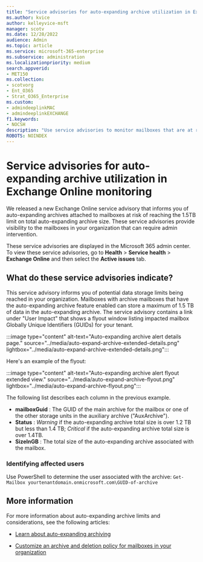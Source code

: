 ```yaml
---
title: "Service advisories for auto-expanding archive utilization in Exchange Online monitoring"
ms.author: kvice
author: kelleyvice-msft
manager: scotv
ms.date: 12/28/2022
audience: Admin
ms.topic: article
ms.service: microsoft-365-enterprise
ms.subservice: administration
ms.localizationpriority: medium
search.appverid:
- MET150
ms.collection:
- scotvorg
- Ent_O365
- Strat_O365_Enterprise
ms.custom: 
- admindeeplinkMAC
- admindeeplinkEXCHANGE
f1.keywords:
- NOCSH
description: "Use service advisories to monitor mailboxes that are at risk of reaching or exceeding the auto-expanding archive size limits."
ROBOTS: NOINDEX
---
```


# Service advisories for auto-expanding archive utilization in Exchange Online monitoring

We released a new Exchange Online service advisory that informs you of auto-expanding archives attached to mailboxes at risk of reaching the 1.5TB limit on total auto-expanding archive size. These service advisories provide visibility to the mailboxes in your organization that can require admin intervention.

These service advisories are displayed in the Microsoft 365 admin center. To view these service advisories, go to **Health** \> **Service health** \> **Exchange Online** and then select the **Active issues** tab.

## What do these service advisories indicate?

This service advisory informs you of potential data storage limits being reached in your organization. Mailboxes with archive mailboxes that have the auto-expanding archive feature enabled can store a maximum of 1.5 TB of data in the auto-expanding archive. The service advisory contains a link under "User Impact" that shows a flyout window listing impacted mailbox Globally Unique Identifiers (GUIDs) for your tenant.

:::image type="content" alt-text="Auto-expanding archive alert details page." source="../media/auto-expand-archive-extended-details.png" lightbox="../media/auto-expand-archive-extended-details.png":::

Here's an example of the flyout:

:::image type="content" alt-text="Auto-expanding archive alert flyout extended view." source="../media/auto-expand-archive-flyout.png" lightbox="../media/auto-expand-archive-flyout.png":::

The following list describes each column in the previous example.

- **mailboxGuid** : The GUID of the main archive for the mailbox or one of the other storage units in the auxiliary archive ("AuxArchive").
- **Status** : _Warning_ if the auto-expanding archive total size is over 1.2 TB but less than 1.4 TB; _Critical_ if the auto-expanding archive total size is over 1.4TB.
- **SizeInGB** : The total size of the auto-expanding archive associated with the mailbox.

### Identifying affected users

Use PowerShell to determine the user associated with the archive: `Get-Mailbox yourtenantdomain.onmicrosoft.com\GUID-of-archive`

## More information

For more information about auto-expanding archive limits and considerations, see the following articles:

- [Learn about auto-expanding archiving](/microsoft-365/compliance/autoexpanding-archiving)

- [Customize an archive and deletion policy for mailboxes in your organization](/microsoft-365/compliance/set-up-an-archive-and-deletion-policy-for-mailboxes)
